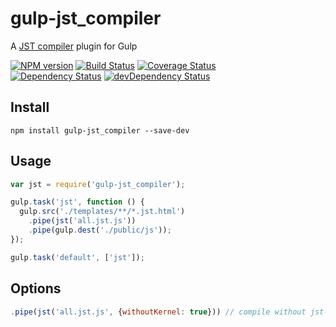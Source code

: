 gulp-jst_compiler
=================

A [JST compiler](https://github.com/hcodes/jst) plugin for Gulp

[![NPM version](https://img.shields.io/npm/v/gulp-jst_compiler.svg?style=flat)](https://www.npmjs.com/package/gulp-jst_compiler)
[![Build Status](https://img.shields.io/travis/hcodes/gulp-jst_compiler.svg?style=flat)](https://travis-ci.org/hcodes/gulp-jst_compiler)
[![Coverage Status](https://img.shields.io/coveralls/hcodes/gulp-jst_compiler.svg?style=flat)](https://coveralls.io/r/hcodes/gulp-jst_compiler)<br/>
[![Dependency Status](https://img.shields.io/david/hcodes/gulp-jst_compiler.svg)](https://david-dm.org/hcodes/gulp-jst_compiler)
[![devDependency Status](https://img.shields.io/david/dev/hcodes/gulp-jst_compiler.svg)](https://david-dm.org/hcodes/gulp-jst_compiler#info=devDependencies)

## Install

```
npm install gulp-jst_compiler --save-dev
```

## Usage
```javascript
var jst = require('gulp-jst_compiler');

gulp.task('jst', function () {
  gulp.src('./templates/**/*.jst.html')
    .pipe(jst('all.jst.js'))
    .pipe(gulp.dest('./public/js'));
});

gulp.task('default', ['jst']);
```


## Options
```javascript
.pipe(jst('all.jst.js', {withoutKernel: true})) // compile without jst-kernel 
```
